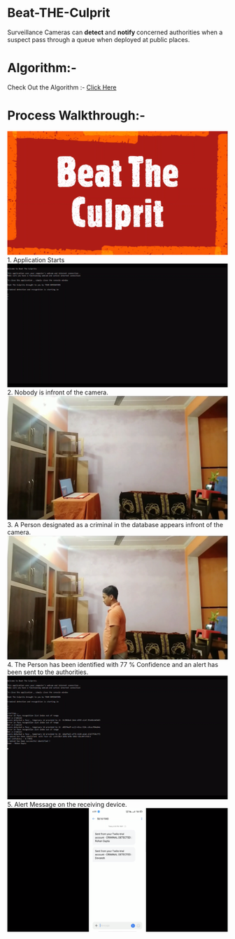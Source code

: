 # Beat-THE-Culprit
Surveillance Cameras can <strong> detect </strong> and <strong> notify </strong> concerned authorities when a suspect pass through a queue when deployed at public places.
<h1> Algorithm:- </h1>
<p>
  Check Out the Algorithm :- <a href="https://github.com/thesurajkmr/Beat-THE-Culprit/blob/main/Beat%20The%20Culprit%20Algorithm.pdf">Click Here</a>
</p>
<h1>Process Walkthrough:-</h1>
<p>
<img src="images/0.png" height="auto" width="auto" >
1. Application Starts
<img src="images/1.png" height="auto" width="auto" >
2. Nobody is infront of the camera.
<img src="images/2.png" height="auto" width="auto" >
3. A Person designated as a criminal in the database appears infront of the camera.
<img src="images/3.png" height="auto" width="auto" >
4. The Person has been identified with 77 % Confidence and an alert has been sent to the authorities.
<img src="images/4.png" height="auto" width="auto" >
5. Alert Message on the receiving device.
<img src="images/5.png" height="auto" width="auto" >
</p>




